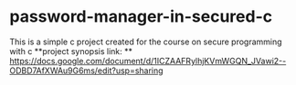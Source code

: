# password-manager-in-secured-c
This is a simple c project created for the course on secure programming with c
**project synopsis link: ** https://docs.google.com/document/d/1ICZAAFRylhjKVmWGQN_JVawi2--ODBD7AfXWAu9G6ms/edit?usp=sharing

